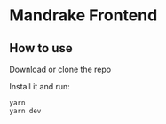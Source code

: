 # Mandrake Frontend

## How to use

Download or clone the repo

Install it and run:

```sh
yarn
yarn dev
```
